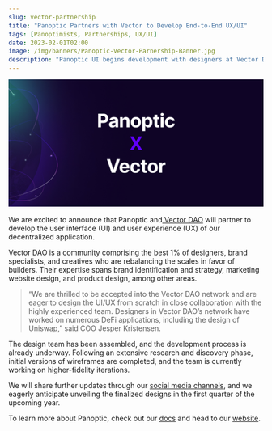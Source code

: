 ```yaml
---
slug: vector-partnership
title: "Panoptic Partners with Vector to Develop End-to-End UX/UI"
tags: [Panoptimists, Partnerships, UX/UI]
date: 2023-02-01T02:00
image: /img/banners/Panoptic-Vector-Parnership-Banner.jpg
description: "Panoptic UI begins development with designers at Vector DAO"
---
```


![vector-partnership-banner](./Panoptic-Vector-Parnership-Banner.jpg)

We are excited to announce that Panoptic and[ Vector DAO](https://vectordao.com/) will partner to develop the user interface (UI) and user experience (UX) of our decentralized application.‍

<!--truncate-->

Vector DAO is a community comprising the best 1% of designers, brand specialists, and creatives who are rebalancing the scales in favor of builders. Their expertise spans brand identification and strategy, marketing website design, and product design, among other areas.

> “We are thrilled to be accepted into the Vector DAO network and are eager to design the UI/UX from scratch in close collaboration with the highly experienced team. Designers in Vector DAO’s network have worked on numerous DeFi applications, including the design of Uniswap,” said COO Jesper Kristensen.

The design team has been assembled, and the development process is already underway. Following an extensive research and discovery phase, initial versions of wireframes are completed, and the team is currently working on higher-fidelity iterations.

We will share further updates through our [social media channels](https://links.panoptic.xyz/all), and we eagerly anticipate unveiling the finalized designs in the first quarter of the upcoming year.

To learn more about Panoptic, check out our [docs](https://panoptic.xyz/docs/intro) and head to our [website](https://panoptic.xyz/).

